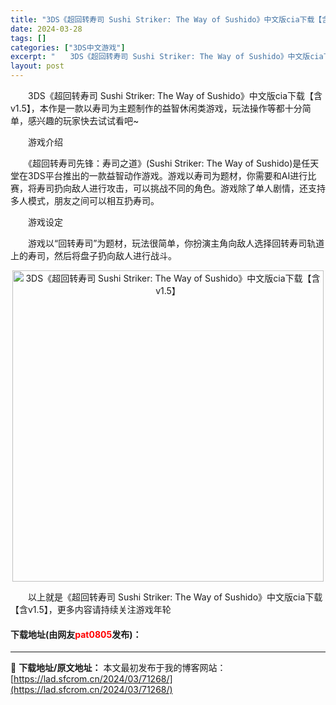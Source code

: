 ```yaml
---
title: "3DS《超回转寿司 Sushi Striker: The Way of Sushido》中文版cia下载【含v1.5】"
date: 2024-03-28
tags: []
categories: ["3DS中文游戏"]
excerpt: "　　3DS《超回转寿司 Sushi Striker: The Way of Sushido》中文版cia下载【含v1.5】，本作是一款以寿司为主题制作的益智休闲类游戏，玩法操作等都十分简单，感兴趣的玩家快去试试看吧~ 　　游戏介绍 　　《超回转寿司先锋：寿司之道》(Sushi Striker: Th&hellip;"
layout: post
---
```


 <p>　　3DS《超回转寿司 Sushi Striker: The Way of Sushido》中文版cia下载【含v1.5】，本作是一款以寿司为主题制作的益智休闲类游戏，玩法操作等都十分简单，感兴趣的玩家快去试试看吧~</p> <p>　　游戏介绍</p> <p>　　《超回转寿司先锋：寿司之道》(Sushi Striker: The Way of Sushido)是任天堂在3DS平台推出的一款益智动作游戏。游戏以寿司为题材，你需要和AI进行比赛，将寿司扔向敌人进行攻击，可以挑战不同的角色。游戏除了单人剧情，还支持多人模式，朋友之间可以相互扔寿司。</p> <p>　　游戏设定</p> <p>　　游戏以&ldquo;回转寿司&rdquo;为题材，玩法很简单，你扮演主角向敌人选择回转寿司轨道上的寿司，然后将盘子扔向敌人进行战斗。</p> <p align="center"><img align="" border="0" src="https://lad.sfcrom.cn/wp-content/uploads/2024/03/20240328_66054aba951a8.jpg" width="498" alt="3DS《超回转寿司 Sushi Striker: The Way of Sushido》中文版cia下载【含v1.5】" /></p> <p>　　以上就是《超回转寿司 Sushi Striker: The Way of Sushido》中文版cia下载【含v1.5】，更多内容请持续关注游戏年轮</p> <p><h4>下载地址(由网友<font color="red">pat0805</font>发布)：</h4></p> 

---
📖 **下载地址/原文地址：** 本文最初发布于我的博客网站：[https://lad.sfcrom.cn/2024/03/71268/](https://lad.sfcrom.cn/2024/03/71268/)
